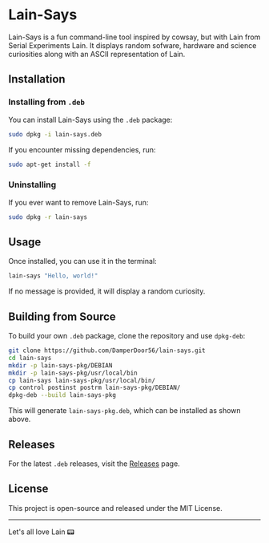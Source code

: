 # Lain-Says

Lain-Says is a fun command-line tool inspired by cowsay, but with Lain from Serial Experiments Lain. It displays random sofware, hardware and science curiosities along with an ASCII representation of Lain.

## Installation

### Installing from `.deb`
You can install Lain-Says using the `.deb` package:

```bash
sudo dpkg -i lain-says.deb
```

If you encounter missing dependencies, run:
```bash
sudo apt-get install -f
```

### Uninstalling
If you ever want to remove Lain-Says, run:
```bash
sudo dpkg -r lain-says
```

## Usage
Once installed, you can use it in the terminal:
```bash
lain-says "Hello, world!"
```

If no message is provided, it will display a random curiosity.

## Building from Source
To build your own `.deb` package, clone the repository and use `dpkg-deb`:

```bash
git clone https://github.com/DamperDoor56/lain-says.git
cd lain-says
mkdir -p lain-says-pkg/DEBIAN
mkdir -p lain-says-pkg/usr/local/bin
cp lain-says lain-says-pkg/usr/local/bin/
cp control postinst postrm lain-says-pkg/DEBIAN/
dpkg-deb --build lain-says-pkg
```

This will generate `lain-says-pkg.deb`, which can be installed as shown above.

## Releases
For the latest `.deb` releases, visit the [Releases](https://github.com/DamperDoor56/lain-says/releases) page.

## License
This project is open-source and released under the MIT License.

---

Let's all love Lain 📟



